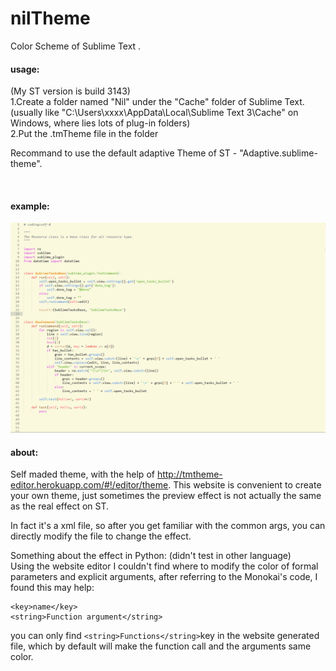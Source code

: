# nilTheme
Color Scheme of Sublime Text .

#### usage:<br>
(My ST version is build 3143)<br>
1.Create a folder named "Nil" under the "Cache" folder of Sublime Text. (usually like "C:\Users\xxxx\AppData\Local\Sublime Text 3\Cache" on Windows, where lies lots of plug-in folders) <br>
2.Put the .tmTheme file in the folder <br>

Recommand to use the default adaptive Theme of ST - "Adaptive.sublime-theme".

<br>

#### example:<br>
![](https://github.com/rainnnnny/nilTheme/blob/master/example.png)
<br>

#### about:<br>
Self maded theme, with the help of http://tmtheme-editor.herokuapp.com/#!/editor/theme. This website is convenient to create your own theme, just sometimes the preview effect is not actually the same as the real effect on ST.

In fact it's a xml file, so after you get familiar with the common args, you can directly modify the file to change the effect.

Something about the effect in Python: (didn't test in other language)<br>
Using the website editor I couldn't find where to modify the color of formal parameters and explicit arguments, after referring to the Monokai's code, I found this may help:<br>
```
<key>name</key>
<string>Function argument</string>
```
you can only find ```<string>Functions</string>```key in the website generated file, which by default will make the function call and the arguments same color.

